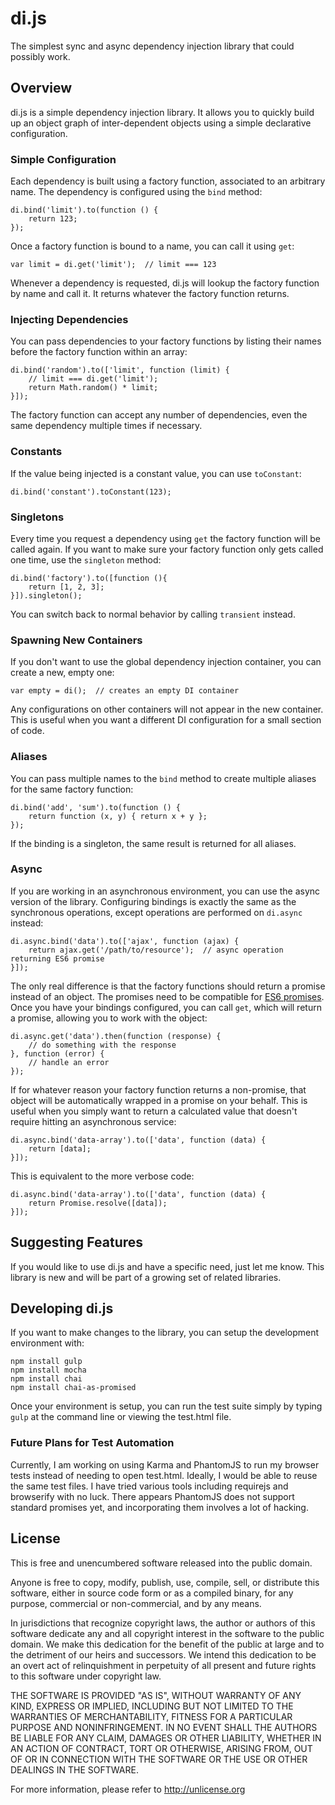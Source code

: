 # di.js
The simplest sync and async dependency injection library that could possibly work.

## Overview
di.js is a simple dependency injection library. It allows you to quickly build up an object graph of inter-dependent objects using a simple declarative configuration.

### Simple Configuration
Each dependency is built using a factory function, associated to an arbitrary name. The dependency is configured using the `bind` method:

    di.bind('limit').to(function () {
        return 123;
    });

Once a factory function is bound to a name, you can call it using `get`:

    var limit = di.get('limit');  // limit === 123
    
Whenever a dependency is requested, di.js will lookup the factory function by name and call it. It returns whatever the factory function returns.

### Injecting Dependencies
You can pass dependencies to your factory functions by listing their names before the factory function within an array:

    di.bind('random').to(['limit', function (limit) {
        // limit === di.get('limit');
        return Math.random() * limit;
    }]);
    
The factory function can accept any number of dependencies, even the same dependency multiple times if necessary.
    
### Constants
If the value being injected is a constant value, you can use `toConstant`:

    di.bind('constant').toConstant(123);
    
### Singletons
Every time you request a dependency using `get` the factory function will be called again. If you want to make sure your factory function only gets called one time, use the `singleton` method:

    di.bind('factory').to([function (){
        return [1, 2, 3];
    }]).singleton();
    
You can switch back to normal behavior by calling `transient` instead.

### Spawning New Containers
If you don't want to use the global dependency injection container, you can create a new, empty one:

    var empty = di();  // creates an empty DI container
    
Any configurations on other containers will not appear in the new container. This is useful when you want a different DI configuration for a small section of code.

### Aliases
You can pass multiple names to the `bind` method to create multiple aliases for the same factory function:

    di.bind('add', 'sum').to(function () {
        return function (x, y) { return x + y };
    });
    
If the binding is a singleton, the same result is returned for all aliases.
    
### Async
If you are working in an asynchronous environment, you can use the async version of the library.
Configuring bindings is exactly the same as the synchronous operations, except operations are performed on `di.async` instead:

    di.async.bind('data').to(['ajax', function (ajax) {
        return ajax.get('/path/to/resource');  // async operation returning ES6 promise
    }]);
    
The only real difference is that the factory functions should return a promise instead of an object. The promises need to be compatible for [ES6 promises](http://developer.mozilla.org/en-US/docs/Web/JavaScript/Reference/Global_Objects/Promise). Once you have your bindings configured, you can call `get`, which will return a promise, allowing you to work with the object:

    di.async.get('data').then(function (response) {
        // do something with the response
    }, function (error) {
        // handle an error
    });
    
If for whatever reason your factory function returns a non-promise, that object will be automatically wrapped in a promise on your behalf. This is useful when you simply want to return a calculated value that doesn't require hitting an asynchronous service:

    di.async.bind('data-array').to(['data', function (data) {
        return [data];
    }]);
    
This is equivalent to the more verbose code:

    di.async.bind('data-array').to(['data', function (data) {
        return Promise.resolve([data]);
    }]);
    
## Suggesting Features
If you would like to use di.js and have a specific need, just let me know.
This library is new and will be part of a growing set of related libraries.
    
## Developing di.js
If you want to make changes to the library, you can setup the development environment with:

    npm install gulp
    npm install mocha
    npm install chai
    npm install chai-as-promised
    
Once your environment is setup, you can run the test suite simply by typing `gulp` at the command line or viewing the test.html file.

### Future Plans for Test Automation
Currently, I am working on using Karma and PhantomJS to run my browser tests instead of needing to open test.html. Ideally, I would be able to reuse the same test files. I have tried various tools including requirejs and browserify with no luck. There appears PhantomJS does not support standard promises yet, and incorporating them involves a lot of hacking.

## License
This is free and unencumbered software released into the public domain.

Anyone is free to copy, modify, publish, use, compile, sell, or
distribute this software, either in source code form or as a compiled
binary, for any purpose, commercial or non-commercial, and by any
means.

In jurisdictions that recognize copyright laws, the author or authors
of this software dedicate any and all copyright interest in the
software to the public domain. We make this dedication for the benefit
of the public at large and to the detriment of our heirs and
successors. We intend this dedication to be an overt act of
relinquishment in perpetuity of all present and future rights to this
software under copyright law.

THE SOFTWARE IS PROVIDED "AS IS", WITHOUT WARRANTY OF ANY KIND,
EXPRESS OR IMPLIED, INCLUDING BUT NOT LIMITED TO THE WARRANTIES OF
MERCHANTABILITY, FITNESS FOR A PARTICULAR PURPOSE AND NONINFRINGEMENT.
IN NO EVENT SHALL THE AUTHORS BE LIABLE FOR ANY CLAIM, DAMAGES OR
OTHER LIABILITY, WHETHER IN AN ACTION OF CONTRACT, TORT OR OTHERWISE,
ARISING FROM, OUT OF OR IN CONNECTION WITH THE SOFTWARE OR THE USE OR
OTHER DEALINGS IN THE SOFTWARE.

For more information, please refer to <http://unlicense.org>
